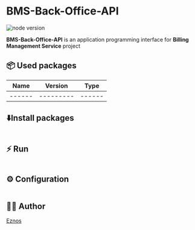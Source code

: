 # BMS-Back-Office-API

<img src="https://img.shields.io/badge/node.js-16.17.0-6DA55F?style=for-the-badge&logo=node.js&logoColor=white" alt="node version" />

**BMS-Back-Office-API** is an application programming interface for **Billing Management Service** project

## 📦 Used packages 
| Name   | Version   | Type   |
|--------|-----------|--------|
| ------ | --------- | ------ |

## ⬇️Install packages

```shell
```

## ⚡️ Run

```shell
```

## ⚙️ Configuration

```ini
```

## 🧑‍💻 Author
[Eznos](https://www.facebook.com/naymobie.dekzaloso)
